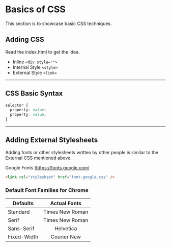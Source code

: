 # Basics of CSS

This section is to showcase basic CSS techniques.

## Adding CSS

Read the index.html to get the idea.

- Inline `<div style="">`
- Internal Style `<style>`
- External Style `<link>`

---

## CSS Basic Syntax

```css
selector {
  property: value;
  property: value;
}
```

---

## Adding External Stylesheets

Adding fonts or other stylesheets written by other people is similar to the External CSS mentioned above.

Google Fonts [https://fonts.google.com]

```html
<link rel="stylesheet" href="font-google.css" />
```

### Default Font Families for Chrome

| Defaults    |  Actual Fonts   |
| ----------- | :-------------: |
| Standard    | Times New Roman |
| Serif       | Times New Roman |
| Sans-Serif  |    Helvetica    |
| Fixed-Width |   Courier New   |
